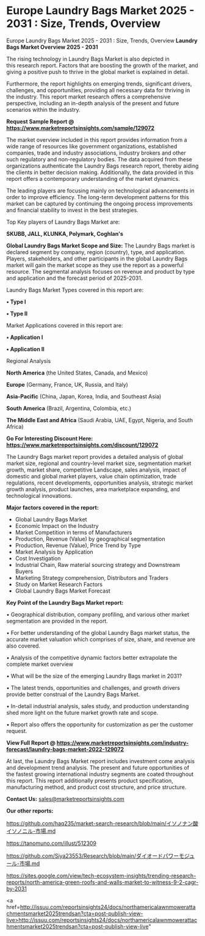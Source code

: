 # Europe Laundry Bags Market 2025 - 2031 : Size, Trends, Overview
Europe Laundry Bags Market 2025 - 2031 : Size, Trends, Overview
<Strong> Laundry Bags Market Overview 2025 - 2031</strong>

The rising technology in Laundry Bags Market is also depicted in this research report. Factors that are boosting the growth of the market, and giving a positive push to thrive in the global market is explained in detail.

Furthermore, the report highlights on emerging trends, significant drivers, challenges, and opportunities, providing all necessary data for thriving in the industry. This report market research offers a comprehensive perspective, including an in-depth analysis of the present and future scenarios within the industry.

<strong>Request Sample Report @ <a href=https://www.marketreportsinsights.com/sample/129072>https://www.marketreportsinsights.com/sample/129072</a></strong>

The market overview included in this report provides information from a wide range of resources like government organizations, established companies, trade and industry associations, industry brokers and other such regulatory and non-regulatory bodies. The data acquired from these organizations authenticate the Laundry Bags research report, thereby aiding the clients in better decision making. Additionally, the data provided in this report offers a contemporary understanding of the market dynamics.

The leading players are focusing mainly on technological advancements in order to improve efficiency. The long-term development patterns for this market can be captured by continuing the ongoing process improvements and financial stability to invest in the best strategies.

Top Key players of Laundry Bags Market are:

<strong>SKUBB, JALL, KLUNKA, Polymark, Coghlan's</strong>

<strong><b>Global Laundry Bags Market Scope and Size:</b></strong>
The Laundry Bags market is declared segment by company, region (country), type, and application. Players, stakeholders, and other participants in the global Laundry Bags market will gain the market scope as they use the report as a powerful resource. The segmental analysis focuses on revenue and product by type and application and the forecast period of 2025-2031.

Laundry Bags Market Types covered in this report are:

<strong>• Type I

• Type II</strong>

Market Applications covered in this report are:

<strong>• Application I

• Application II</strong> 

Regional Analysis

<strong>North America</strong> (the United States, Canada, and Mexico)

<strong>Europe</strong> (Germany, France, UK, Russia, and Italy)

<strong>Asia-Pacific</strong> (China, Japan, Korea, India, and Southeast Asia)

<strong>South America</strong> (Brazil, Argentina, Colombia, etc.)

<strong>The Middle East and Africa</strong> (Saudi Arabia, UAE, Egypt, Nigeria, and South Africa)

<strong>Go For Interesting Discount Here: <a href=https://www.marketreportsinsights.com/discount/129072>https://www.marketreportsinsights.com/discount/129072</a></strong>

The Laundry Bags market report provides a detailed analysis of global market size, regional and country-level market size, segmentation market growth, market share, competitive Landscape, sales analysis, impact of domestic and global market players, value chain optimization, trade regulations, recent developments, opportunities analysis, strategic market growth analysis, product launches, area marketplace expanding, and technological innovations.

<strong><b>Major factors covered in the report:</b></strong>
<ul>
  <li>Global Laundry Bags Market </li>
  <li>Economic Impact on the Industry</li>
  <li>Market Competition in terms of Manufacturers</li>
  <li>Production, Revenue (Value) by geographical segmentation</li>
  <li>Production, Revenue (Value), Price Trend by Type</li>
  <li>Market Analysis by Application</li>
  <li>Cost Investigation</li>
  <li>Industrial Chain, Raw material sourcing strategy and Downstream Buyers</li>
  <li>Marketing Strategy comprehension, Distributors and Traders</li>
  <li>Study on Market Research Factors</li>
  <li>Global Laundry Bags Market Forecast</li>
</ul>

<strong><b>Key Point of the Laundry Bags Market report:</b></strong>

• Geographical distribution, company profiling, and various other market segmentation are provided in the report.

• For better understanding of the global Laundry Bags market status, the accurate market valuation which comprises of size, share, and revenue are also covered.

• Analysis of the competitive dynamic factors better extrapolate the complete market overview

• What will be the size of the emerging Laundry Bags market in 2031?

• The latest trends, opportunities and challenges, and growth drivers provide better construal of the Laundry Bags Market.

• In-detail industrial analysis, sales study, and production understanding shed more light on the future market growth rate and scope.

• Report also offers the opportunity for customization as per the customer request.

<strong><b>View Full Report @ <a href=https://www.marketreportsinsights.com/industry-forecast/laundry-bags-market-2022-129072>https://www.marketreportsinsights.com/industry-forecast/laundry-bags-market-2022-129072</a></b></strong>


At last, the Laundry Bags Market report includes investment come analysis and development trend analysis. The present and future opportunities of the fastest growing international industry segments are coated throughout this report. This report additionally presents product specification, manufacturing method, and product cost structure, and price structure.

<strong>Contact Us:</strong>
sales@marketreportsinsights.com

<strong>Our other reports:</strong>

<a href=https://github.com/haq235/market-search-research/blob/main/イソノナン酸イソノニル-市場.md>https://github.com/haq235/market-search-research/blob/main/イソノナン酸イソノニル-市場.md</a>

<a href=https://tanomuno.com/illust/512309>https://tanomuno.com/illust/512309</a>

<a href=https://github.com/Siya23553/Research/blob/main/ダイオードパワーモジュール-市場.md>https://github.com/Siya23553/Research/blob/main/ダイオードパワーモジュール-市場.md</a>

<a href=https://sites.google.com/view/tech-ecosystem-insights/trending-research-reports/north-america-green-roofs-and-walls-market-to-witness-9-2-cagr-by-2031>https://sites.google.com/view/tech-ecosystem-insights/trending-research-reports/north-america-green-roofs-and-walls-market-to-witness-9-2-cagr-by-2031</a>

<a href=http://issuu.com/reportsinsights24/docs/northamericalawnmowerattachmentsmarket2025trendsan?cta=post-publish-view-live>http://issuu.com/reportsinsights24/docs/northamericalawnmowerattachmentsmarket2025trendsan?cta=post-publish-view-live</a>"

